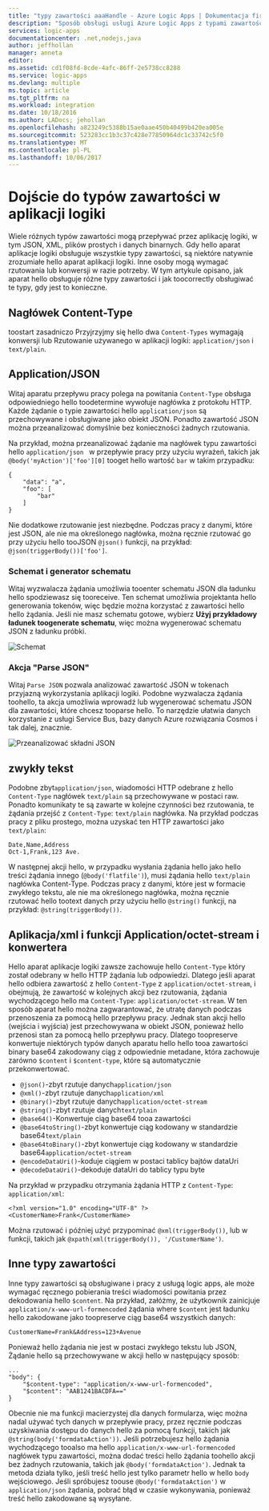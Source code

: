 ```yaml
---
title: "typy zawartości aaaHandle - Azure Logic Apps | Dokumentacja firmy Microsoft"
description: "Sposób obsługi usługi Azure Logic Apps z typami zawartości projektu i środowiska wykonawczego"
services: logic-apps
documentationcenter: .net,nodejs,java
author: jeffhollan
manager: anneta
editor: 
ms.assetid: cd1f08fd-8cde-4afc-86ff-2e5738cc8288
ms.service: logic-apps
ms.devlang: multiple
ms.topic: article
ms.tgt_pltfrm: na
ms.workload: integration
ms.date: 10/18/2016
ms.author: LADocs; jehollan
ms.openlocfilehash: a823249c5388b15ae0aae450b40499b420ea005e
ms.sourcegitcommit: 523283cc1b3c37c428e77850964dc1c33742c5f0
ms.translationtype: MT
ms.contentlocale: pl-PL
ms.lasthandoff: 10/06/2017
---
```

# <a name="handle-content-types-in-logic-apps"></a>Dojście do typów zawartości w aplikacji logiki

Wiele różnych typów zawartości mogą przepływać przez aplikację logiki, w tym JSON, XML, plików prostych i danych binarnych. Gdy hello aparat aplikacje logiki obsługuje wszystkie typy zawartości, są niektóre natywnie zrozumiałe hello aparat aplikacji logiki. Inne osoby mogą wymagać rzutowania lub konwersji w razie potrzeby. W tym artykule opisano, jak aparat hello obsługuje różne typy zawartości i jak toocorrectly obsługiwać te typy, gdy jest to konieczne.

## <a name="content-type-header"></a>Nagłówek Content-Type

toostart zasadniczo Przyjrzyjmy się hello dwa `Content-Types` wymagają konwersji lub Rzutowanie używanego w aplikacji logiki: `application/json` i `text/plain`.

## <a name="applicationjson"></a>Application/JSON

Witaj aparatu przepływu pracy polega na powitania `Content-Type` obsługa odpowiedniego hello toodetermine wywołuje nagłówka z protokołu HTTP. Każde żądanie o typie zawartości hello `application/json` są przechowywane i obsługiwane jako obiekt JSON. Ponadto zawartość JSON można przeanalizować domyślnie bez konieczności żadnych rzutowania. 

Na przykład, można przeanalizować żądanie ma nagłówek typu zawartości hello `application/json ` w przepływie pracy przy użyciu wyrażeń, takich jak `@body('myAction')['foo'][0]` tooget hello wartość `bar` w takim przypadku:

```
{
    "data": "a",
    "foo": [
        "bar"
    ]
}
```

Nie dodatkowe rzutowanie jest niezbędne. Podczas pracy z danymi, które jest JSON, ale nie ma określonego nagłówka, można ręcznie rzutować go przy użyciu hello tooJSON `@json()` funkcji, na przykład: `@json(triggerBody())['foo']`.

### <a name="schema-and-schema-generator"></a>Schemat i generator schematu

Witaj wyzwalacza żądania umożliwia tooenter schematu JSON dla ładunku hello spodziewasz się tooreceive. Ten schemat umożliwia projektanta hello generowania tokenów, więc będzie można korzystać z zawartości hello hello żądania. Jeśli nie masz schematu gotowe, wybierz **Użyj przykładowy ładunek toogenerate schematu**, więc można wygenerować schematu JSON z ładunku próbki.

![Schemat](./media/logic-apps-http-endpoint/manualtrigger.png)

### <a name="parse-json-action"></a>Akcja "Parse JSON"

Witaj `Parse JSON` pozwala analizować zawartość JSON w tokenach przyjazną wykorzystania aplikacji logiki. Podobne wyzwalacza żądania toohello, ta akcja umożliwia wprowadź lub wygenerować schematu JSON dla zawartości, które chcesz tooparse hello. To narzędzie ułatwia danych korzystanie z usługi Service Bus, bazy danych Azure rozwiązania Cosmos i tak dalej, znacznie.

![Przeanalizować składni JSON](./media/logic-apps-content-type/ParseJSON.png)

## <a name="textplain"></a>zwykły tekst

Podobne zbyt`application/json`, wiadomości HTTP odebrane z hello `Content-Type` nagłówek `text/plain` są przechowywane w postaci raw. Ponadto komunikaty te są zawarte w kolejne czynności bez rzutowania, te żądania przejść z `Content-Type`: `text/plain` nagłówka. Na przykład podczas pracy z pliku prostego, można uzyskać ten HTTP zawartości jako `text/plain`:

```
Date,Name,Address
Oct-1,Frank,123 Ave.
```

W następnej akcji hello, w przypadku wysłania żądania hello jako hello treści żądania innego (`@body('flatfile')`), musi żądania hello `text/plain` nagłówka Content-Type. Podczas pracy z danymi, które jest w formacie zwykłego tekstu, ale nie ma określonego nagłówka, można ręcznie rzutować hello tootext danych przy użyciu hello `@string()` funkcji, na przykład: `@string(triggerBody())`.

## <a name="applicationxml-and-applicationoctet-stream-and-converter-functions"></a>Aplikacja/xml i funkcji Application/octet-stream i konwertera

Hello aparat aplikacje logiki zawsze zachowuje hello `Content-Type` który został odebrany w hello HTTP żądania lub odpowiedzi. Dlatego jeśli aparat hello odbiera zawartość z hello `Content-Type` z `application/octet-stream`, i obejmują, że zawartość w kolejnych akcji bez rzutowania, żądania wychodzącego hello ma `Content-Type`: `application/octet-stream`. W ten sposób aparat hello można zagwarantować, że utratę danych podczas przenoszenia za pomocą hello przepływu pracy. Jednak stan akcji hello (wejścia i wyjścia) jest przechowywana w obiekt JSON, ponieważ hello przenosi stan za pomocą hello przepływu pracy. Dlatego toopreserve konwertuje niektórych typów danych aparatu hello hello tooa zawartości binary base64 zakodowany ciąg z odpowiednie metadane, która zachowuje zarówno `$content` i `$content-type`, które są automatycznie przekonwertować. 

* `@json()`-zbyt rzutuje danych`application/json`
* `@xml()`-zbyt rzutuje danych`application/xml`
* `@binary()`-zbyt rzutuje danych`application/octet-stream`
* `@string()`-zbyt rzutuje danych`text/plain`
* `@base64()`-Konwertuje ciąg base64 tooa zawartości
* `@base64toString()`-zbyt konwertuje ciąg kodowany w standardzie base64`text/plain`
* `@base64toBinary()`-zbyt konwertuje ciąg kodowany w standardzie base64`application/octet-stream`
* `@encodeDataUri()`-koduje ciągiem w postaci tablicy bajtów dataUri
* `@decodeDataUri()`-dekoduje dataUri do tablicy typu byte

Na przykład w przypadku otrzymania żądania HTTP z `Content-Type`: `application/xml`:

```
<?xml version="1.0" encoding="UTF-8" ?>
<CustomerName>Frank</CustomerName>
```

Można rzutować i później użyć przypominać `@xml(triggerBody())`, lub w funkcji, takich jak `@xpath(xml(triggerBody()), '/CustomerName')`.

## <a name="other-content-types"></a>Inne typy zawartości

Inne typy zawartości są obsługiwane i pracy z usługą logic apps, ale może wymagać ręcznego pobierania treści wiadomości powitania przez dekodowania hello `$content`. Na przykład, załóżmy, że użytkownik zainicjuje `application/x-www-url-formencoded` żądania where `$content` jest ładunku hello zakodowane jako toopreserve ciąg base64 wszystkich danych:

```
CustomerName=Frank&Address=123+Avenue
```

Ponieważ hello żądania nie jest w postaci zwykłego tekstu lub JSON, Żądanie hello są przechowywane w akcji hello w następujący sposób:

```
...
"body": {
    "$content-type": "application/x-www-url-formencoded",
    "$content": "AAB1241BACDFA=="
}
```

Obecnie nie ma funkcji macierzystej dla danych formularza, więc można nadal używać tych danych w przepływie pracy, przez ręcznie podczas uzyskiwania dostępu do danych hello za pomocą funkcji, takich jak `@string(body('formdataAction'))`. Jeśli potrzebujesz hello żądania wychodzącego tooalso ma hello `application/x-www-url-formencoded` nagłówek typu zawartości, można dodać treści hello żądania toohello akcji bez żadnych rzutowania, takich jak `@body('formdataAction')`. Jednak ta metoda działa tylko, jeśli treść hello jest tylko parametr hello w hello `body` wejściowego. Jeśli spróbujesz toouse `@body('formdataAction')` w `application/json` żądania, pobrać błąd w czasie wykonywania, ponieważ treść hello zakodowane są wysyłane.

